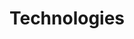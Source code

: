 ---
title: "Technologies"
sort: 3
short: technologies
type: checkbox
filters:
- short: html
  title: <abbr title="Hypertext Markup Language">HTML</abbr>
- short: css
  title: <abbr title="Cascading Style Sheets (CSS)">CSS</abbr>
- short: wai-aria
  title: <abbr title="Accessible Rich Internet Applications">ARIA</abbr>
- short: js
  title: Client-side Scripting
- short: server
  title: Server-side Scripting
- short: smil
  title: <abbr title="Synchronized Multimedia Integration Language (SMIL)">SMIL</abbr>
- short: pdf
  title: PDF
- short: flash
  title: Flash
- short: sl
  title: Silverlight
---